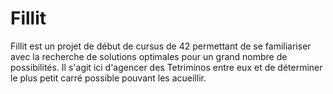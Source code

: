 # Fillit

Fillit est un projet de début de cursus de 42 permettant de se familiariser avec la recherche de solutions optimales pour un grand nombre de possibilités.
Il s'agit ici d'agencer des Tetriminos entre eux et de déterminer le plus petit carré possible pouvant les acueillir.
